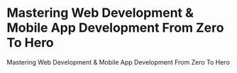 # Mastering Web Development & Mobile App Development From Zero To Hero
Mastering Web Development &amp; Mobile App Development From Zero To Hero
